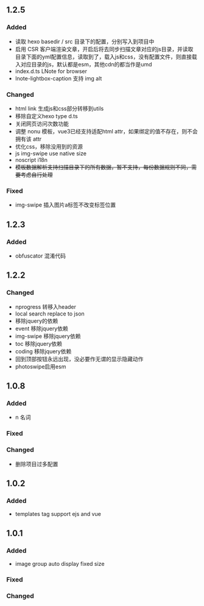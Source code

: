 ## 1.2.5

### Added

- 读取 hexo basedir / src 目录下的配置，分别写入到项目中
- 启用 CSR 客户端渲染文章，开启后将去同步扫描文章对应的js目录，并读取目录下面的yml配置信息，读取到了，载入js和css，没有配置文件，则直接载入对应目录的js，默认都是esm，其他cdn的都当作是umd
- index.d.ts LNote for browser
- lnote-lightbox-caption 支持 img alt

### Changed

- html link 生成js和css部分转移到utils
- 移除自定义hexo type d.ts
- 关闭网页访问次数功能
- 调整 nonu 模板，vue3已经支持适配html attr，如果绑定的值不存在，则不会拥有该 attr
- 优化css，移除没用到的资源
- js img-swipe use native size
- noscript i18n
- ~~模板数据解析支持扫描目录下的所有数据，暂不支持，每份数据规则不同，需要考虑自行处理~~

### Fixed

- img-swipe 插入图片a标签不改变标签位置

## 1.2.3

### Added

- obfuscator 混淆代码

## 1.2.2

### Changed
- nprogress 转移入header
- local search replace to json
- 移除jquery的依赖
- event 移除jquery依赖
- img-swipe 移除jquery依赖
- toc 移除jquery依赖
- coding 移除jquery依赖
- 回到顶部按钮永远出现，没必要作无谓的显示隐藏动作
- photoswipe启用esm

## 1.0.8
### Added
- n 名词

### Fixed

### Changed
- 删除项目过多配置

## 1.0.2

### Added
- templates tag support ejs and vue

## 1.0.1

### Added
- image group auto display fixed size

### Fixed

### Changed